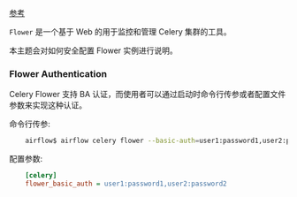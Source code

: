 
[参考](https://airflow.apache.org/docs/apache-airflow/2.1.3/security/flower.html)

`Flower`  是一个基于 Web 的用于监控和管理 Celery 集群的工具。

本主题会对如何安全配置 Flower 实例进行说明。

### Flower Authentication

Celery Flower 支持 BA 认证，而使用者可以通过启动时命令行传参或者配置文件参数来实现这种认证。

命令行传参:
```sh
    airflow$ airflow celery flower --basic-auth=user1:password1,user2:password2
```

配置参数:
```cfg
    [celery]
    flower_basic_auth = user1:password1,user2:password2
```
